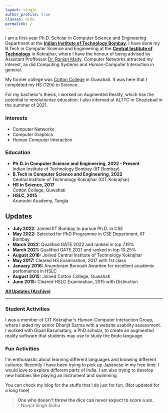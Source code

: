 ```yaml
---
layout: single
author_profile: true
classes: wide
permalink: /
---
```


I am a first-year Ph.D. Scholar in Computer Science and Engineering Department at the [**Indian Institute of Technology Bombay**](https://cse.iitb.ac.in/). I have done my B.Tech in Computer Science and Engineering at the [**Central Institute of Technology**](https://cit.ac.in/) in Kokrajhar, where I have the honour of being advised by Assistant Proffessor [Dr. Ranjan Maity](https://cit.ac.in/departments/profile/cse/dr-ranjan-maity). Computer Networks attracted my interest, as did Computing Systems and Human-Computer Interaction in general. 

My former college was [Cotton College](https://cottonuniversity.ac.in/) in Guwahati. It was here that I completed my HS (12th) in Science.

For my bachelor's thesis, I worked on Augmented Reality, which has the potential to revolutionise education. I also interned at ALTTC in Ghaziabad in the summer of 2021.

### Interests

- Computer Networks
- Computer Graphics
- Human Computer Interaction

### Education

- **Ph.D. in Computer Science and Engineering, 2022 - Present**<br>Indian Institute of Technology Bombay (IIT Bombay)
- **B.Tech in Computer Science and Engineering, 2022**<br>Central Institute of Technology Kokrajhar (CIT Kokrajhar)
- **HS in Science, 2017**<br>Cotton College, Guwahati
- **HSLC, 2015**<br>Arunodoi Academy, Tangla

## Updates

- **July 2022:** Joined IIT Bombay to pursue Ph.D. in CSE
- **May 2022:** Selected for PhD Programme in CSE Department, IIT Bombay
- **March 2022:** Qualified GATE 2022 and ranked in top 7.19%
- **March 2021:** Qualified GATE 2021 and ranked in top 10.25%
- **August 2018:** Joined Central Institute of Technology Kokrajhar 
- **May 2017:** Cleared HS Examination, 2017 with 1st class
- **January 2016:** Anundoram Borooah Awardee for excellent academic perfomamce in HSLC
- **August 2015:** Joined Cotton College, Guwahati
- **June 2015:** Cleared HSLC Examination, 2015 with Distinction

**[All Updates (Archive)](/updates/)**

---

### Student Activities

I was a member of CIT Kokrajhar's Human-Computer Interaction Group, where I aided my senior Dhanjit Sarma with a website usability assessment. I worked with Dipali Basumatary, a PhD scholar, to create an augmented reality software that students may use to study the Bodo language.

### Fun Activities

I'm enthusiastic about learning different languages and knowing different cultures. Recently I have been trying to pick up Japanese in my free time. I would love to explore different parts of India. I am also trying to develop new hobbies like playing an instrument and swimming.

You can check my blog for the stuffs that I do just for fun. (Not updated for a long time)

> **One who doesn't throw the dice can never expect to score a six.** <br>- Navjot Singh Sidhu
